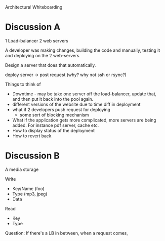 Architectural Whiteboarding

Discussion A
============
1 Load-balancer
2 web servers

A developer was making changes, building the code and manually, testing it and deploying on the 2 web-servers.

Design a server that does that automatically.

deploy server -> post request (why? why not ssh or rsync?)

Things to think of
- Downtime - may be take one server off the load-balancer, update that, and then put it back into the pool again.
- different versions of the website due to time diff in deployment
- what if 2 developers push request for deploying
  - some sort of blocking mechanism
- What if the application gets more complicated, more servers are being added. For instance pdf server, cache etc.
- How to display status of the deployment
- How to revert back

Discussion B
============

A media storage

Write
- Key/Name (foo)
- Type (mp3, jpeg)
- Data

Read
- Key
- Type

Question: If there's a LB in between, when a request comes,

